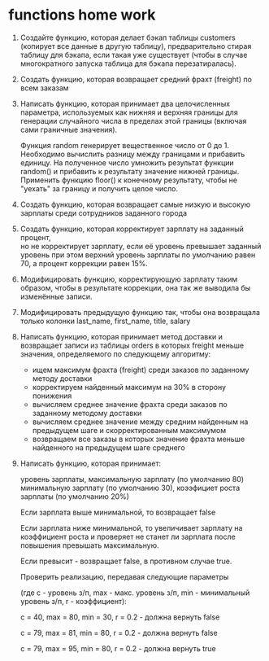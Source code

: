 # functions home work

1. Создайте функцию, которая делает бэкап таблицы customers (копирует все данные в другую таблицу),
    предварительно стирая таблицу для бэкапа, если такая уже существует (чтобы в случае многократного
    запуска таблица для бэкапа перезатиралась).

2. Создать функцию, которая возвращает средний фрахт (freight) по всем заказам

3. Написать функцию, которая принимает два целочисленных параметра, используемых как нижняя
    и верхняя границы для генерации случайного числа в пределах этой границы (включая сами граничные значения).

    Функция random генерирует вещественное число от 0 до 1.
    Необходимо вычислить разницу между границами и прибавить единицу.
    На полученное число умножить результат функции random() и прибавить к результату значение нижней границы.
    Применить функцию floor() к конечному результату, чтобы не "уехать" за границу и получить целое число.

4. Создать функцию, которая возвращает самые низкую и высокую зарплаты среди сотрудников заданного города

5. Создать функцию, которая корректирует зарплату на заданный процент,  
    но не корректирует зарплату, если её уровень превышает заданный уровень при этом
    верхний уровень зарплаты по умолчанию равен 70, а процент коррекции равен 15%.

6. Модифицировать функцию, корректирующую зарплату таким образом, чтобы в результате коррекции,
    она так же выводила бы изменённые записи.

7. Модифицировать предыдущую функцию так, чтобы она возвращала только колонки last_name, first_name, title, salary

8. Написать функцию, которая принимает метод доставки и возвращает записи из таблицы orders
    в которых freight меньше значения, определяемого по следующему алгоритму:

    - ищем максимум фрахта (freight) среди заказов по заданному методу доставки
    - корректируем найденный максимум на 30% в сторону понижения
    - вычисляем среднее значение фрахта среди заказов по заданному методому доставки
    - вычисляем среднее значение между средним найденным на предыдущем шаге и скорректированным максимумом
    - возвращаем все заказы в которых значение фрахта меньше найденного на предыдущем шаге среднего

9. Написать функцию, которая принимает:

    уровень зарплаты, максимальную зарплату (по умолчанию 80)
    минимальную зарплату (по умолчанию 30), коээфициет роста зарплаты (по умолчанию 20%)

    Если зарплата выше минимальной, то возвращает false

    Если зарплата ниже минимальной, то увеличивает зарплату на коэффициент роста
    и проверяет не станет ли зарплата после повышения превышать максимальную.

    Если превысит - возвращает false, в противном случае true.

    Проверить реализацию, передавая следующие параметры

    (где c - уровень з/п, max - макс. уровень з/п, min - минимальный уровень з/п, r - коэффициент):

    c = 40, max = 80, min = 30, r = 0.2 - должна вернуть false

    c = 79, max = 81, min = 80, r = 0.2 - должна вернуть false

    c = 79, max = 95, min = 80, r = 0.2 - должна вернуть true
